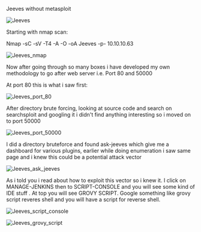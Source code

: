 Jeeves without metasploit

![Jeeves](https://user-images.githubusercontent.com/55708909/91626861-45b23e00-e9d0-11ea-9ed9-bb7927eeca59.png)

Starting with nmap scan:

Nmap -sC -sV -T4 -A -O -oA Jeeves -p- 10.10.10.63

![Jeeves_nmap](https://user-images.githubusercontent.com/55708909/91626976-6202aa80-e9d1-11ea-88fb-bd4ce9ca1566.png)

Now after going through so many boxes i have developed my own methodology to go after web server i.e. Port 80 and 50000

At port 80 this is what i saw first:

![Jeeves_port_80](https://user-images.githubusercontent.com/55708909/91627048-fc62ee00-e9d1-11ea-97ed-9fa4c26dd8a4.png)

After directory brute forcing, looking at source code and search on searchsploit and googling it i didn't find anything interesting so i moved on to port 50000

![Jeeves_port_50000](https://user-images.githubusercontent.com/55708909/91627086-624f7580-e9d2-11ea-9cdb-7473a68232e4.png)

I did a directory bruteforce and found ask-jeeves which give me a dashboard for various plugins, earlier while doing enumeration i saw same page and i knew this could be a potential attack vector

![Jeeves_ask_jeeves](https://user-images.githubusercontent.com/55708909/91627152-f7526e80-e9d2-11ea-8720-0e13ead030db.png)

As i told you i read about how to exploit this vector so i knew it. I click on MANAGE-JENKINS then to SCRIPT-CONSOLE and you will see some kind of IDE stuff . At top you will see GROVY SCRIPT. Google something like grovy script reveres shell and you will have a script for reverse shell.

![Jeeves_script_console](https://user-images.githubusercontent.com/55708909/91627252-cde61280-e9d3-11ea-9f61-d916aad67ab4.png)

![Jeeves_grovy_script](https://user-images.githubusercontent.com/55708909/91627283-0259ce80-e9d4-11ea-8d8f-c89674140d45.png)

